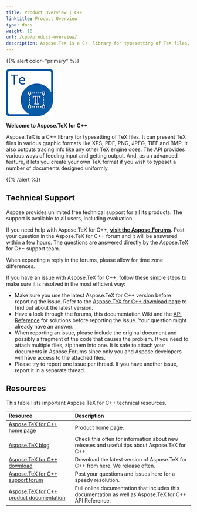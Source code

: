 ```yaml
---
title: Product Overview | C++
linktitle: Product Overview
type: docs
weight: 10
url: /cpp/product-overview/
description: Aspose.TeX is a C++ library for typesetting of TeX files. It provides you with the rich functionality like conversion or creating your own TeX format.
---
```


{{% alert color="primary" %}}

![Aspose.TeX for C++](product-overview_1.png)

**Welcome to Aspose.TeX for C++**

Aspose.TeX is a C++ library for typesetting of TeX files. It can present TeX files in various graphic formats like XPS, PDF, PNG, JPEG, TIFF and BMP. It also outputs tracing info like any other TeX engine does. The API provides various ways of feeding input and getting output. And, as an advanced feature, it lets you create your own TeX format if you wish to typeset a number of documents designed uniformly.

{{% /alert %}}
## **Technical Support**
Aspose provides unlimited free technical support for all its products. The support is available to all users, including evaluation.

If you need help with Aspose.TeX for C++, [**visit the Aspose.Forums**](https://forum.aspose.com/). Post your question in the Aspose.TeX for C++ forum and it will be answered within a few hours. The questions are answered directly by the Aspose.TeX for C++ support team.

When expecting a reply in the forums, please allow for time zone differences.

If you have an issue with Aspose.TeX for C++, follow these simple steps to make sure it is resolved in the most efficient way:

- Make sure you use the latest Aspose.TeX for C++ version before reporting the issue. Refer to the [Aspose.TeX for C++ download page](https://www.nuget.org/packages/Aspose.TeX.Cpp/) to find out about the latest version.
- Have a look through the forums, this documentation Wiki and the [API Reference](https://apireference.aspose.com/tex/cpp/) for solutions before reporting the issue. Your question might already have an answer.
- When reporting an issue, please include the original document and possibly a fragment of the code that causes the problem. If you need to attach multiple files, zip them into one. It is safe to attach your documents in Aspose.Forums since only you and Aspose developers will have access to the attached files.
- Please try to report one issue per thread. If you have another issue, report it in a separate thread.
## **Resources**
This table lists important Aspose.TeX for C++ technical resources.

|**Resource**|**Description**|
| :- | :- |
|[Aspose.TeX for C++ home page](https://products.aspose.com/tex/cpp)|Product home page.|
|[Aspose.TeX blog](https://blog.aspose.com/category/tex/)|Check this often for information about new releases and useful tips about Aspose.TeX for C++.|
|[Aspose.TeX for C++ download](https://www.nuget.org/packages/aspose.tex.cpp/)|Download the latest version of Aspose.TeX for C++ from here. We release often.|
|[Aspose.TeX for C++ support forum](https://forum.aspose.com/tex)|Post your questions and issues here for a speedy resolution.|
|[Aspose.TeX for C++ product documentation](/tex/cpp)|Full online documentation that includes this documentation as well as Aspose.TeX for C++ API Reference.|
